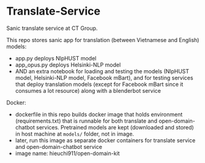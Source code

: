 # Translate-Service
Sanic translate service at CT Group.

This repo stores sanic app for translation (between Vietnamese and English) models:
- app.py deploys NlpHUST model
- app_opus.py deploys Helsinki-NLP model
- AND an extra notebook for loading and testing the models (NlpHUST model, Helsinki-NLP model, Facebook mBart), and for testing services that deploy translation models (except for Facebook mBart since it consumes a lot resource) along with a blenderbot service

Docker:
- dockerfile in this repo builds docker image that holds environment (requirements.txt) that is runnable for both translate and open-domain-chatbot services. Pretrained models are kept (downloaded and stored) in host machine at ```models/``` folder, not in image.
- later, run this image as separate docker containers for translate service and open-domain-chatbot service
- image name: hieuchi911/open-domain-kit